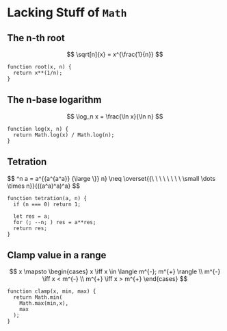 # Lacking Stuff of `Math`

## The n-th root

$$
\sqrt[n]{x} = x^{\frac{1}{n}}
$$

```
function root(x, n) {
  return x**(1/n);
}
```

## The n-base logarithm

$$
\log_n x = \frac{\ln x}{\ln n}
$$

```
function log(x, n) {
  return Math.log(x) / Math.log(n);
}
```

## Tetration

$$
^n a = a^{{a^{a^a}} {\large \\}} n} \neq \overset{{\ \ \ \ \ \ \ \ \small \dots \times n}}{((a^a)^a)^a}
$$

```
function tetration(a, n) {
  if (n === 0) return 1;

  let res = a;
  for (; --n; ) res = a**res;
  return res;
}
```

## Clamp value in a range

$$
x \mapsto
\begin{cases}
x \iff x \in \langle m^{-}; m^{+} \rangle
\\
m^{-} \iff x < m^{-}
\\
m^{+} \iff x > m^{+}
\end{cases}
$$

```
function clamp(x, min, max) {
  return Math.min(
    Math.max(min,x),
    max
  );
}
```
